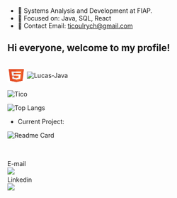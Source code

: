 
###
 
- 🔭 Systems Analysis and Development at FIAP.
- 🌱 Focused on: Java, SQL, React 
- 💬 Contact Email: ticoulrych@gmail.com
 
## Hi everyone, welcome to my profile!

<div style="display: inline_block"><br>
<img align="center" alt="Lucas-HTML" height="30" width="40" src="https://raw.githubusercontent.com/devicons/devicon/master/icons/html5/html5-original.svg">
<img align="center" alt="Lucas-Java" height="30" width="40" src="https://img.shields.io/badge/java-%23ED8B00.svg?style=for-the-badge&logo=java&logoColor=white">

<div style="display: inline_block"><br>
<img align="center" alt="Tico" height="180em"src="https://github-readme-stats.vercel.app/api?username=1tico1&theme=dark&show_icons=true">

 ![Top Langs](https://github-readme-stats.vercel.app/api/top-langs/?username=1tico1\&theme=dark&layout=compact)
 
- Current Project:
  
 ![Readme Card](https://github-readme-stats.vercel.app/api/pin/?username=1tico1&theme=dark&repo=Wink)
  
  ##
<div> 
<br> E-mail <br>
<a href = "mailto:ticoulrych@gmail.com"><img src="https://img.shields.io/badge/-Gmail-%23333?style=for-the-badge&logo=gmail&logoColor=white" target="_blank"></a>
<br> Linkedin <br>
<a href="https://www.linkedin.com/in/thiagou/" target="_blank"><img src="https://img.shields.io/badge/-LinkedIn-%230077B5?style=for-the-badge&logo=linkedin&logoColor=white" target="_blank"></a> 
</div>
